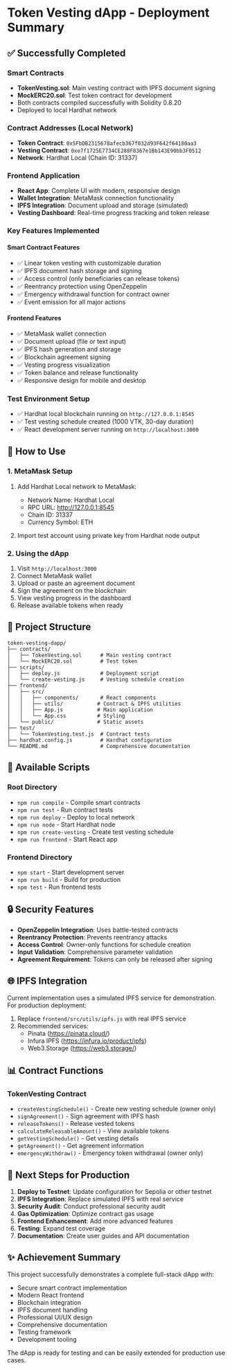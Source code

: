 # Token Vesting dApp - Deployment Summary

## ✅ Successfully Completed

### Smart Contracts
- **TokenVesting.sol**: Main vesting contract with IPFS document signing
- **MockERC20.sol**: Test token contract for development
- Both contracts compiled successfully with Solidity 0.8.20
- Deployed to local Hardhat network

### Contract Addresses (Local Network)
- **Token Contract**: `0x5FbDB2315678afecb367f032d93F642f64180aa3`
- **Vesting Contract**: `0xe7f1725E7734CE288F8367e1Bb143E90bb3F0512`
- **Network**: Hardhat Local (Chain ID: 31337)

### Frontend Application
- **React App**: Complete UI with modern, responsive design
- **Wallet Integration**: MetaMask connection functionality
- **IPFS Integration**: Document upload and storage (simulated)
- **Vesting Dashboard**: Real-time progress tracking and token release

### Key Features Implemented

#### Smart Contract Features
- ✅ Linear token vesting with customizable duration
- ✅ IPFS document hash storage and signing
- ✅ Access control (only beneficiaries can release tokens)
- ✅ Reentrancy protection using OpenZeppelin
- ✅ Emergency withdrawal function for contract owner
- ✅ Event emission for all major actions

#### Frontend Features
- ✅ MetaMask wallet connection
- ✅ Document upload (file or text input)
- ✅ IPFS hash generation and storage
- ✅ Blockchain agreement signing
- ✅ Vesting progress visualization
- ✅ Token balance and release functionality
- ✅ Responsive design for mobile and desktop

### Test Environment Setup
- ✅ Hardhat local blockchain running on `http://127.0.0.1:8545`
- ✅ Test vesting schedule created (1000 VTK, 30-day duration)
- ✅ React development server running on `http://localhost:3000`

## 🚀 How to Use

### 1. MetaMask Setup
1. Add Hardhat Local network to MetaMask:
   - Network Name: Hardhat Local
   - RPC URL: http://127.0.0.1:8545
   - Chain ID: 31337
   - Currency Symbol: ETH

2. Import test account using private key from Hardhat node output

### 2. Using the dApp
1. Visit `http://localhost:3000`
2. Connect MetaMask wallet
3. Upload or paste an agreement document
4. Sign the agreement on the blockchain
5. View vesting progress in the dashboard
6. Release available tokens when ready

## 📁 Project Structure

```
token-vesting-dapp/
├── contracts/
│   ├── TokenVesting.sol      # Main vesting contract
│   └── MockERC20.sol         # Test token
├── scripts/
│   ├── deploy.js             # Deployment script
│   └── create-vesting.js     # Vesting schedule creation
├── frontend/
│   ├── src/
│   │   ├── components/       # React components
│   │   ├── utils/           # Contract & IPFS utilities
│   │   ├── App.js           # Main application
│   │   └── App.css          # Styling
│   └── public/              # Static assets
├── test/
│   └── TokenVesting.test.js  # Contract tests
├── hardhat.config.js         # Hardhat configuration
└── README.md                 # Comprehensive documentation
```

## 🔧 Available Scripts

### Root Directory
- `npm run compile` - Compile smart contracts
- `npm run test` - Run contract tests
- `npm run deploy` - Deploy to local network
- `npm run node` - Start Hardhat node
- `npm run create-vesting` - Create test vesting schedule
- `npm run frontend` - Start React app

### Frontend Directory
- `npm start` - Start development server
- `npm run build` - Build for production
- `npm test` - Run frontend tests

## 🔒 Security Features

- **OpenZeppelin Integration**: Uses battle-tested contracts
- **Reentrancy Protection**: Prevents reentrancy attacks
- **Access Control**: Owner-only functions for schedule creation
- **Input Validation**: Comprehensive parameter validation
- **Agreement Requirement**: Tokens can only be released after signing

## 🌐 IPFS Integration

Current implementation uses a simulated IPFS service for demonstration. For production deployment:

1. Replace `frontend/src/utils/ipfs.js` with real IPFS service
2. Recommended services:
   - Pinata (https://pinata.cloud/)
   - Infura IPFS (https://infura.io/product/ipfs)
   - Web3.Storage (https://web3.storage/)

## 📊 Contract Functions

### TokenVesting Contract
- `createVestingSchedule()` - Create new vesting schedule (owner only)
- `signAgreement()` - Sign agreement with IPFS hash
- `releaseTokens()` - Release vested tokens
- `calculateReleasableAmount()` - View available tokens
- `getVestingSchedule()` - Get vesting details
- `getAgreement()` - Get agreement information
- `emergencyWithdraw()` - Emergency token withdrawal (owner only)

## 🎯 Next Steps for Production

1. **Deploy to Testnet**: Update configuration for Sepolia or other testnet
2. **IPFS Integration**: Replace simulated IPFS with real service
3. **Security Audit**: Conduct professional security audit
4. **Gas Optimization**: Optimize contract gas usage
5. **Frontend Enhancement**: Add more advanced features
6. **Testing**: Expand test coverage
7. **Documentation**: Create user guides and API documentation

## ✨ Achievement Summary

This project successfully demonstrates a complete full-stack dApp with:
- Secure smart contract implementation
- Modern React frontend
- Blockchain integration
- IPFS document handling
- Professional UI/UX design
- Comprehensive documentation
- Testing framework
- Development tooling

The dApp is ready for testing and can be easily extended for production use cases.